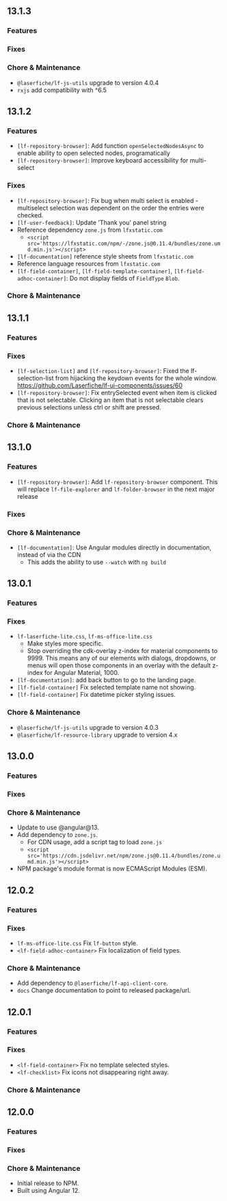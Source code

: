 ## 13.1.3

### Features

### Fixes

### Chore & Maintenance
- `@laserfiche/lf-js-utils` upgrade to version 4.0.4
- `rxjs` add compatibility with ^6.5

## 13.1.2

### Features
- `[lf-repository-browser]`: Add function `openSelectedNodesAsync` to enable ability to open selected nodes, programatically
- `[lf-repository-browser]`: Improve keyboard accessibility for multi-select

### Fixes
- `[lf-repository-browser]`: Fix bug when multi select is enabled - multiselect selection was dependent on the order the entries were checked.
- `[lf-user-feedback]`: Update 'Thank you' panel string
- Reference dependency `zone.js` from `lfxstatic.com`
  - `<script src='https://lfxstatic.com/npm/-/zone.js@0.11.4/bundles/zone.umd.min.js'></script>`
- `[lf-documentation]` reference style sheets from `lfxstatic.com`
- Reference language resources from `lfxstatic.com`
- `[lf-field-container]`, `[lf-field-template-container]`, `[lf-field-adhoc-container]`: Do not display fields of `FieldType` `Blob`.

### Chore & Maintenance

## 13.1.1

### Features

### Fixes

- `[lf-selection-list]` and `[lf-repository-browser]`: Fixed the lf-selection-list from hijacking the keydown events for the whole window. https://github.com/Laserfiche/lf-ui-components/issues/60
- `[lf-repository-browser]`: Fix entrySelected event when item is clicked that is not selectable. Clicking an item that is not selectable clears previous selections unless ctrl or shift are pressed.

### Chore & Maintenance

## 13.1.0

### Features
- `[lf-repository-browser]`: Add `lf-repository-browser` component. This will replace `lf-file-explorer` and `lf-folder-browser` in the next major release

### Fixes

### Chore & Maintenance

- `[lf-documentation]`: Use Angular modules directly in documentation, instead of via the CDN
  - This adds the ability to use `--watch` with `ng build`

## 13.0.1

### Features

### Fixes

- `lf-laserfiche-lite.css`, `lf-ms-office-lite.css`
  - Make styles more specific.
  - Stop overriding the cdk-overlay z-index for material components to 9999. This means any of our elements with dialogs, dropdowns, or menus will open those components in an overlay with the default z-index for Angular Material, 1000.
- `[lf-documentation]`: add back button to go to the landing page.
- `[lf-field-container]` Fix selected template name not showing.
- `[lf-field-container]` Fix datetime picker styling issues.

### Chore & Maintenance

- `@laserfiche/lf-js-utils` upgrade to version 4.0.3
- `@laserfiche/lf-resource-library` upgrade to version 4.x

## 13.0.0

### Features

### Fixes

### Chore & Maintenance

- Update to use @angular@13.
- Add dependency to `zone.js`.
  - For CDN usage, add a script tag to load `zone.js`
  - `<script src='https://cdn.jsdelivr.net/npm/zone.js@0.11.4/bundles/zone.umd.min.js'></script>`
- NPM package's module format is now ECMAScript Modules (ESM).

## 12.0.2

### Features

### Fixes

- `lf-ms-office-lite.css` Fix `lf-button` style.
- `<lf-field-adhoc-container>` Fix localization of field types.

### Chore & Maintenance

- Add dependency to `@laserfiche/lf-api-client-core`.
- `docs` Change documentation to point to released package/url.

## 12.0.1

### Features

### Fixes

- `<lf-field-container>` Fix no template selected styles.
- `<lf-checklist>` Fix icons not disappearing right away.

### Chore & Maintenance

## 12.0.0

### Features

### Fixes

### Chore & Maintenance

- Initial release to NPM.
- Built using Angular 12.
